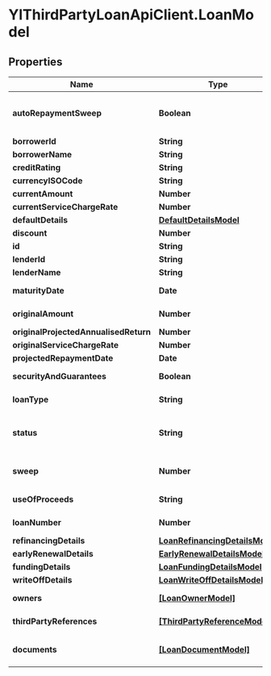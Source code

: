 # YlThirdPartyLoanApiClient.LoanModel

## Properties

Name | Type | Description | Notes
------------ | ------------- | ------------- | -------------
**autoRepaymentSweep** | **Boolean** | Gets or sets a value indicating whether an Auto Repayment Sweep is to be used - this feature automatically directs a chosen proportion, the Sweep, of transaction income towards repaying the loan | [optional] 
**borrowerId** | **String** | Gets or sets the Borrower ID | [optional] 
**borrowerName** | **String** | Gets or sets the Borrower Name | [optional] 
**creditRating** | **String** | Gets or sets the Credit Rating | [optional] 
**currencyISOCode** | **String** | Gets or sets the Currency ISO Code | [optional] 
**currentAmount** | **Number** | Gets or sets the Current Amount, the amount yet to be repaid | [optional] 
**currentServiceChargeRate** | **Number** | Gets or sets the Current Service Charge Rate | [optional] 
**defaultDetails** | [**DefaultDetailsModel**](DefaultDetailsModel.md) |  | [optional] 
**discount** | **Number** | Gets or sets the loan&#39;s discount rate | [optional] 
**id** | **String** | Gets or sets the loan&#39;s unique identifier | [optional] 
**lenderId** | **String** | Gets or sets the lender&#39;s unique identifier | [optional] 
**lenderName** | **String** | Gets or sets the lender&#39;s full name | [optional] 
**maturityDate** | **Date** | Gets or sets the date on which the loan is due to mature, and by which it should be fully repaid | [optional] 
**originalAmount** | **Number** | Gets or sets the Original Amount, the total amount due to be repaid on maturity | [optional] 
**originalProjectedAnnualisedReturn** | **Number** | Gets or sets the Original Projected Annualised Return | [optional] 
**originalServiceChargeRate** | **Number** | Gets or sets the Original Service Charge Rate | [optional] 
**projectedRepaymentDate** | **Date** | Gets or sets the Projected Repayment Date | [optional] 
**securityAndGuarantees** | **Boolean** | Gets or sets a value indicating whether the Security and Guarantees are in place | [optional] 
**loanType** | **String** | Gets or sets the Loan Type - \&quot;Initial\&quot;, \&quot;Refinanced\&quot; or \&quot;Renewal\&quot; | [optional] 
**status** | **String** | Gets or sets the loan&#39;s Status - \&quot;Deleted\&quot;, \&quot;Funded\&quot;, \&quot;Funded (Pending Settlement)\&quot;, \&quot;Refinanced\&quot;, \&quot;Repaid\&quot;, \&quot;Written Off\&quot; | [optional] 
**sweep** | **Number** | Gets or sets the Sweep, the decimal out of 100 representing the proportion of transaction income to be used to repay the loan | [optional] 
**useOfProceeds** | **String** | Gets or sets the Use Of Proceeds, i.e. to what end the loaned funds will be used | [optional] 
**loanNumber** | **Number** | Gets or sets the Loan Number, an ordinal value indicating which of a customer&#39;s loans is here detailed | [optional] 
**refinancingDetails** | [**LoanRefinancingDetailsModel**](LoanRefinancingDetailsModel.md) |  | [optional] 
**earlyRenewalDetails** | [**EarlyRenewalDetailsModel**](EarlyRenewalDetailsModel.md) |  | [optional] 
**fundingDetails** | [**LoanFundingDetailsModel**](LoanFundingDetailsModel.md) |  | [optional] 
**writeOffDetails** | [**LoanWriteOffDetailsModel**](LoanWriteOffDetailsModel.md) |  | [optional] 
**owners** | [**[LoanOwnerModel]**](LoanOwnerModel.md) | Gets or sets a collection detailing the loan&#39;s Owners YL.Web.Api.ThirdParty.Loan.Models.LoanOwnerModel | [optional] 
**thirdPartyReferences** | [**[ThirdPartyReferenceModel]**](ThirdPartyReferenceModel.md) | Gets or sets the loan&#39;s Third Party References YL.Web.Api.ThirdParty.Loan.Models.ThirdPartyReferenceModel | [optional] 
**documents** | [**[LoanDocumentModel]**](LoanDocumentModel.md) | Gets or sets the Documents YL.Web.Api.ThirdParty.Loan.Models.LoanDocumentModel supporting the loan application | [optional] 


